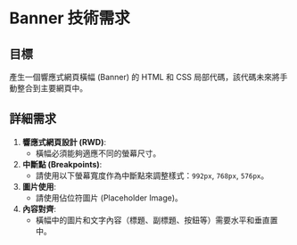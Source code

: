 
# Banner 技術需求

## 目標
產生一個響應式網頁橫幅 (Banner) 的 HTML 和 CSS 局部代碼，該代碼未來將手動整合到主要網頁中。

## 詳細需求

1.  **響應式網頁設計 (RWD)**:
    *   橫幅必須能夠適應不同的螢幕尺寸。
2.  **中斷點 (Breakpoints)**:
    *   請使用以下螢幕寬度作為中斷點來調整樣式：`992px`, `768px`, `576px`。
3.  **圖片使用**:
    *   請使用佔位符圖片 (Placeholder Image)。
4.  **內容對齊**:
    *   橫幅中的圖片和文字內容（標題、副標題、按鈕等）需要水平和垂直置中。
